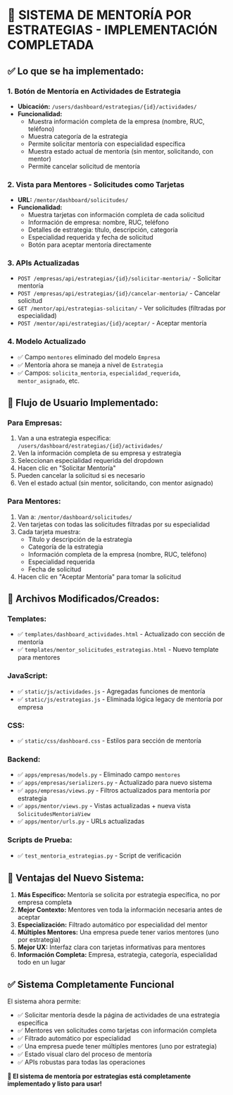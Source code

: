 # 🎯 SISTEMA DE MENTORÍA POR ESTRATEGIAS - IMPLEMENTACIÓN COMPLETADA

## ✅ **Lo que se ha implementado:**

### 1. **Botón de Mentoría en Actividades de Estrategia**

- **Ubicación:** `/users/dashboard/estrategias/{id}/actividades/`
- **Funcionalidad:**
  - Muestra información completa de la empresa (nombre, RUC, teléfono)
  - Muestra categoría de la estrategia
  - Permite solicitar mentoría con especialidad específica
  - Muestra estado actual de mentoría (sin mentor, solicitando, con mentor)
  - Permite cancelar solicitud de mentoría

### 2. **Vista para Mentores - Solicitudes como Tarjetas**

- **URL:** `/mentor/dashboard/solicitudes/`
- **Funcionalidad:**
  - Muestra tarjetas con información completa de cada solicitud
  - Información de empresa: nombre, RUC, teléfono
  - Detalles de estrategia: título, descripción, categoría
  - Especialidad requerida y fecha de solicitud
  - Botón para aceptar mentoría directamente

### 3. **APIs Actualizadas**

- `POST /empresas/api/estrategias/{id}/solicitar-mentoria/` - Solicitar mentoría
- `POST /empresas/api/estrategias/{id}/cancelar-mentoria/` - Cancelar solicitud
- `GET /mentor/api/estrategias-solicitan/` - Ver solicitudes (filtradas por especialidad)
- `POST /mentor/api/estrategias/{id}/aceptar/` - Aceptar mentoría

### 4. **Modelo Actualizado**

- ✅ Campo `mentores` eliminado del modelo `Empresa`
- ✅ Mentoría ahora se maneja a nivel de `Estrategia`
- ✅ Campos: `solicita_mentoria`, `especialidad_requerida`, `mentor_asignado`, etc.

## 🚀 **Flujo de Usuario Implementado:**

### **Para Empresas:**

1. Van a una estrategia específica: `/users/dashboard/estrategias/{id}/actividades/`
2. Ven la información completa de su empresa y estrategia
3. Seleccionan especialidad requerida del dropdown
4. Hacen clic en "Solicitar Mentoría"
5. Pueden cancelar la solicitud si es necesario
6. Ven el estado actual (sin mentor, solicitando, con mentor asignado)

### **Para Mentores:**

1. Van a: `/mentor/dashboard/solicitudes/`
2. Ven tarjetas con todas las solicitudes filtradas por su especialidad
3. Cada tarjeta muestra:
   - Título y descripción de la estrategia
   - Categoría de la estrategia
   - Información completa de la empresa (nombre, RUC, teléfono)
   - Especialidad requerida
   - Fecha de solicitud
4. Hacen clic en "Aceptar Mentoría" para tomar la solicitud

## 📁 **Archivos Modificados/Creados:**

### **Templates:**

- ✅ `templates/dashboard_actividades.html` - Actualizado con sección de mentoría
- ✅ `templates/mentor_solicitudes_estrategias.html` - Nuevo template para mentores

### **JavaScript:**

- ✅ `static/js/actividades.js` - Agregadas funciones de mentoría
- ✅ `static/js/estrategias.js` - Eliminada lógica legacy de mentoría por empresa

### **CSS:**

- ✅ `static/css/dashboard.css` - Estilos para sección de mentoría

### **Backend:**

- ✅ `apps/empresas/models.py` - Eliminado campo `mentores`
- ✅ `apps/empresas/serializers.py` - Actualizado para nuevo sistema
- ✅ `apps/empresas/views.py` - Filtros actualizados para mentoría por estrategia
- ✅ `apps/mentor/views.py` - Vistas actualizadas + nueva vista `SolicitudesMentoriaView`
- ✅ `apps/mentor/urls.py` - URLs actualizadas

### **Scripts de Prueba:**

- ✅ `test_mentoria_estrategias.py` - Script de verificación

## 🎯 **Ventajas del Nuevo Sistema:**

1. **Más Específico:** Mentoría se solicita por estrategia específica, no por empresa completa
2. **Mejor Contexto:** Mentores ven toda la información necesaria antes de aceptar
3. **Especialización:** Filtrado automático por especialidad del mentor
4. **Múltiples Mentores:** Una empresa puede tener varios mentores (uno por estrategia)
5. **Mejor UX:** Interfaz clara con tarjetas informativas para mentores
6. **Información Completa:** Empresa, estrategia, categoría, especialidad todo en un lugar

## ✅ **Sistema Completamente Funcional**

El sistema ahora permite:

- ✅ Solicitar mentoría desde la página de actividades de una estrategia específica
- ✅ Mentores ven solicitudes como tarjetas con información completa
- ✅ Filtrado automático por especialidad
- ✅ Una empresa puede tener múltiples mentores (uno por estrategia)
- ✅ Estado visual claro del proceso de mentoría
- ✅ APIs robustas para todas las operaciones

**🎉 El sistema de mentoría por estrategias está completamente implementado y listo para usar!**
